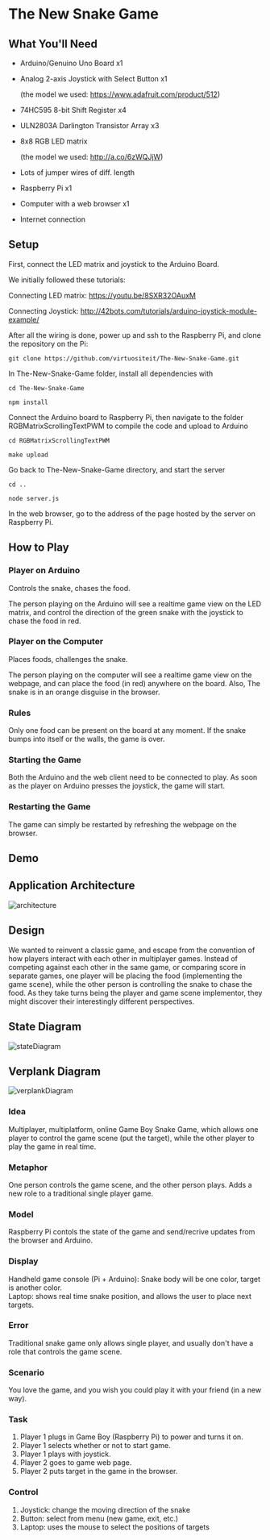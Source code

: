 # The New Snake Game

## What You'll Need

* Arduino/Genuino Uno Board x1

* Analog 2-axis Joystick with Select Button x1

  (the model we used: https://www.adafruit.com/product/512)

* 74HC595 8-bit Shift Register x4

* ULN2803A Darlington Transistor Array x3

* 8x8 RGB LED matrix

  (the model we used: http://a.co/6zWQJjW)

* Lots of jumper wires of diff. length

* Raspberry Pi x1

* Computer with a web browser x1

* Internet connection

## Setup

First, connect the LED matrix and joystick to the Arduino Board.

We initially followed these tutorials:

Connecting LED matrix: https://youtu.be/8SXR32OAuxM

Connecting Joystick: http://42bots.com/tutorials/arduino-joystick-module-example/

After all the wiring is done, power up and ssh to the Raspberry Pi, and clone the repository on the Pi:

```
git clone https://github.com/virtuositeit/The-New-Snake-Game.git
```

In The-New-Snake-Game folder, install all dependencies with

```
cd The-New-Snake-Game

npm install
```

Connect the Arduino board to Raspberry Pi, then navigate to the folder RGBMatrixScrollingTextPWM to compile the code and upload to Arduino

```
cd RGBMatrixScrollingTextPWM

make upload
```

Go back to The-New-Snake-Game directory, and start the server

```
cd ..

node server.js
```

In the web browser, go to the address of the page hosted by the server on Raspberry Pi.

## How to Play

### Player on Arduino

Controls the snake, chases the food.

The person playing on the Arduino will see a realtime game view on the LED matrix, and control the direction of the green snake with the joystick to chase the food in red.

### Player on the Computer

Places foods, challenges the snake.

The person playing on the computer will see a realtime game view on the webpage, and can place the food (in red) anywhere on the board. Also, The snake is in an orange disguise in the browser.

### Rules

Only one food can be present on the board at any moment. If the snake bumps into itself or the walls, the game is over.

### Starting the Game

Both the Arduino and the web client need to be connected to play. As soon as the player on Arduino presses the joystick, the game will start.

### Restarting the Game
The game can simply be restarted by refreshing the webpage on the browser.

## Demo


## Application Architecture
![architecture](https://github.com/virtuositeit/The-New-Snake-Game/blob/master/media/architecture.jpeg)

## Design
We wanted to reinvent a classic game, and escape from the convention of how players interact with each other in multiplayer games. Instead of competing against each other in the same game, or comparing score in separate games, one player will be placing the food (implementing the game scene), while the other person is controlling the snake to chase the food. As they take turns being the player and game scene implementor, they might discover their interestingly different perspectives.

## State Diagram
![stateDiagram](https://github.com/virtuositeit/The-New-Snake-Game/blob/master/media/state_diagram.jpeg)

## Verplank Diagram
![verplankDiagram](https://github.com/virtuositeit/The-New-Snake-Game/blob/master/media/verplank_diagram.jpeg)

### Idea

Multiplayer, multiplatform, online Game Boy Snake Game, which allows one player to control the game scene (put the target), while the other player to play the game in real time.

### Metaphor

One person controls the game scene, and the other person plays. Adds a new role to a traditional single player game.

### Model

Raspberry Pi contols the state of the game and send/recrive updates from the browser and Arduino.

### Display

Handheld game console (Pi + Arduino): Snake body will be one color, target is another color.  
Laptop: shows real time snake position, and allows the user to place next targets.

### Error

Traditional snake game only allows single player, and usually don't have a role that controls the game scene.

### Scenario

You love the game, and you wish you could play it with your friend (in a new way).

### Task

1.  Player 1 plugs in Game Boy (Raspberry Pi) to power and turns it on.
2.  Player 1 selects whether or not to start game.
3.  Player 1 plays with joystick.
4.  Player 2 goes to game web page.
5.  Player 2 puts target in the game in the browser.

### Control

1.  Joystick: change the moving direction of the snake
2.  Button: select from menu (new game, exit, etc.)
3.  Laptop: uses the mouse to select the positions of targets
